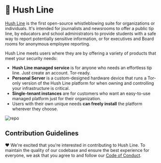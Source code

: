 # 🤫 Hush Line

[Hush Line](https://hushline.app) is the first open-source whistleblowing suite for organizations or individuals. It's intended for journalists and newsrooms to offer a public tip line, by educators and school administrators to provide students with a safe way to report potentially sensitive information, or for executives and Board rooms for anonymous employee reporting.

Hush Line meets users where they are by offering a variety of products that meet your security needs:

- **Hush Line managed service** is for anyone who needs an effortless tip line. Just create an account. Tor-ready.
- **Personal Server** is a custom-designed hardware device that runs a Tor-only version of the Hush Line platform for when owning and controlling your infrastructure is critical.
- **Single-tenant instances** are for customers who want an easy-to-use managed platform just for their organization.
- Users with their own unique needs **can freely install** the platform wherever they choose.

![repo](https://github.com/user-attachments/assets/6fd68744-368e-4124-b266-bbdd52eb558f)

## Contribution Guidelines

❤️ We're excited that you're interested in contributing to Hush Line. To maintain the quality of our codebase and ensure the best experience for everyone, we ask that you agree to and follow our [Code of Conduct](https://github.com/scidsg/business-resources/blob/main/Policies%20%26%20Procedures/Code%20of%20Conduct.md).
